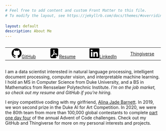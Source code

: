 ```yaml
---
# Feel free to add content and custom Front Matter to this file.
# To modify the layout, see https://jekyllrb.com/docs/themes/#overriding-theme-defaults

layout: default
description: About Me
---
```


<!-- This style tag isn't working... I think it's supposed to go in <head>, but Jekyll puts it in <body>. -->
<style>
  table {
    border: none;
    display: inline-table;
  }

  td {
    border: none;
    text-align: center;
  }
</style>

<!-- Maybe this should be a flexbox instead? -->
<table>
  <tr>
    <td><a href="https://github.com/JEHoctor/"><img src="icons/icon-github.svg">GitHub</a></td>
    <td><a href="https://drive.google.com/file/d/1dtkw-Jbo9DwJQrXAMmUa1jVqRovOlD3d/view?usp=share_link"><img src="icons/icon-pdf.svg">Resume</a></td>
    <td><a href="https://www.linkedin.com/in/james-hoctor/"><img src="icons/icon-linkedin.svg">LinkedIn</a></td>
    <td><a href="https://www.thingiverse.com/jehoctor/designs/">Thingiverse</a></td>
    <!-- <td><a href="blog">Blog</a></td> -->
  </tr>
</table>

I am a data scientist interested in natural language processing, intelligent document processing, computer vision, and
interpretable machine learning. I hold an MS in Computer Science from Duke University, and a BS in Mathematics from
Rensselaer Polytechnic Institute. *I'm on the job market, so check out my resume and GitHub if you're hiring.*

I enjoy competitive coding with my girlfriend, [Alina Jade Barnett](https://alinajadebarnett.github.io/). In 2019, we
won second prize in the Duke AI for Art Competition. In 2020, we were the 80th team from more than 100,000 global
contestants to complete [part one day four](https://adventofcode.com/2020/leaderboard/day/4) of the annual Advent of
Code challenges. Check out my GitHub and Thingiverse for more on my personal interests and projects.
